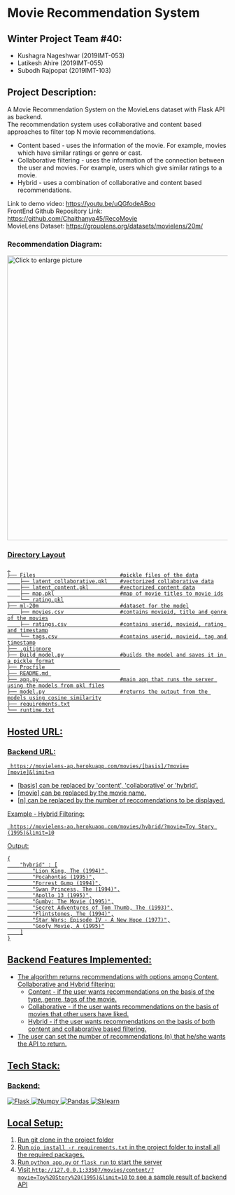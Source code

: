 # Movie Recommendation System  

## Winter Project Team #40:
- Kushagra Nageshwar (2019IMT-053)
- Latikesh Ahire (2019IMT-055)
- Subodh Rajpopat (2019IMT-103)

## Project Description: 
A Movie Recommendation System on the MovieLens dataset with Flask API as backend.  
The recommendation system uses collaborative and content based approaches to filter top N movie recommendations.  
- Content based - uses the information of the movie. For example, movies which have similar ratings or genre or cast.
- Collaborative filtering - uses the information of the connection between the user and movies. For example, users which give similar ratings to a movie.
- Hybrid - uses a combination of collaborative and content based recommendations.    

Link to demo video: https://youtu.be/uQGfodeABoo  
FrontEnd Github Repository Link: https://github.com/Chaithanya45/RecoMovie  
MovieLens Dataset: https://grouplens.org/datasets/movielens/20m/  
### Recommendation Diagram:
<!-- ![Recommendation Diagram](https://drive.google.com/uc?export=view&id=1SYQUz1gWs0fBJOsh6yXesjBivjz0cQS_)   -->
<a href="https://drive.google.com/uc?export=view&id=1SYQUz1gWs0fBJOsh6yXesjBivjz0cQS_"><img src="https://drive.google.com/uc?export=view&id=1SYQUz1gWs0fBJOsh6yXesjBivjz0cQS_" style="width: 650px; max-width: 100%; height: auto" title="Click to enlarge picture" />  
### Directory Layout

    .
    ├── Files                           #pickle files of the data
        ├── latent_collaborative.pkl    #vectorized collaborative data
        ├── latent_content.pkl          #vectorized content data
        ├── map.pkl                     #map of movie titles to movie ids
        └── rating.pkl
    ├── ml-20m                          #dataset for the model
        ├── movies.csv                  #contains movieid, title and genre of the movies
        ├── ratings.csv                 #contains userid, movieid, rating and timestamp
        └── tags.csv                    #contains userid, movieid, tag and timestamp
    ├── .gitignore
    ├── Build_model.py                  #builds the model and saves it in a pickle format
    ├── Procfile                        
    ├── README.md 
    ├── app.py                          #main app that runs the server using the models from pkl files
    ├── model.py                        #returns the output from the models using cosine similarity
    ├── requirements.txt
    └── runtime.txt

## Hosted URL:
### Backend URL:
```
 https://movielens-ap.herokuapp.com/movies/[basis]/?movie=[movie]&limit=n
```
- [basis] can be replaced by 'content', 'collaborative' or 'hybrid'.
- [movie] can be replaced by the movie name.
- [n] can be replaced by the number of reccomendations to be displayed.

Example - Hybrid Filtering: 
```
 https://movielens-ap.herokuapp.com/movies/hybrid/?movie=Toy Story (1995)&limit=10
```
Output:
```
{
    "hybrid" : [
        "Lion King, The (1994)",
        "Pocahontas (1995)",
        "Forrest Gump (1994)",
        "Swan Princess, The (1994)",
        "Apollo 13 (1995)",
        "Gumby: The Movie (1995)",
        "Secret Adventures of Tom Thumb, The (1993)",
        "Flintstones, The (1994)",
        "Star Wars: Episode IV - A New Hope (1977)",
        "Goofy Movie, A (1995)"
    ]
}
```

## Backend Features Implemented:
- The algorithm returns recommendations with options among Content, Collaborative and Hybrid filtering:
    - Content - if the user wants recommendations on the basis of the type, genre, tags of the movie.
    - Collaborative - if the user wants recommendations on the basis of movies that other users have liked.
    - Hybrid - if the user wants recommendations on the basis of both content and collaborative based filtering.
- The user can set the number of recommendations (n) that he/she wants the API to return.

## Tech Stack:

### Backend:
![Flask](https://img.shields.io/badge/Flask-000000?style=for-the-badge&logo=flask&logoColor=white)
![Numpy](https://img.shields.io/badge/Numpy-777BB4?style=for-the-badge&logo=numpy&logoColor=white)
![Pandas](https://img.shields.io/badge/Pandas-2C2D72?style=for-the-badge&logo=pandas&logoColor=white)
![Sklearn](https://img.shields.io/badge/scikit_learn-F7931E?style=for-the-badge&logo=scikit-learn&logoColor=white)

## Local Setup:

1. Run git clone in the project folder
2. Run ```pip install -r requirements.txt``` in the project folder to install all the required packages.
3. Run ```python app.py``` or ```flask run``` to start the server
4. Visit ```http://127.0.0.1:33507/movies/content/?movie=Toy%20Story%20(1995)&limit=10``` to see a sample result of backend API
